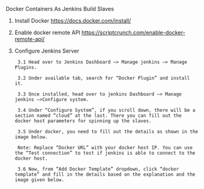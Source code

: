 
Docker Containers As Jenkins Build Slaves

1. Install Docker
        https://docs.docker.com/install/
        
2. Enable docker remote API
        https://scriptcrunch.com/enable-docker-remote-api/

3. Configure Jenkins Server

        3.1 Head over to Jenkins Dashboard –> Manage jenkins –> Manage Plugins.

        3.2 Under available tab, search for “Docker Plugin” and install it.

        3.3 Once installed, head over to jenkins Dashboard –> Manage jenkins –>Configure system.

        3.4 Under “Configure System”, if you scroll down, there will be a section named “cloud” at the last. There you can fill out the docker host parameters for spinning up the slaves.

        3.5 Under docker, you need to fill out the details as shown in the image below.

        Note: Replace “Docker URL” with your docker host IP. You can use the “Test connection” to test if jenkins is able to connect to the docker host.

        3.6 Now, from “Add Docker Template” dropdown, click “docker template” and fill in the details based on the explanation and the image given below.

